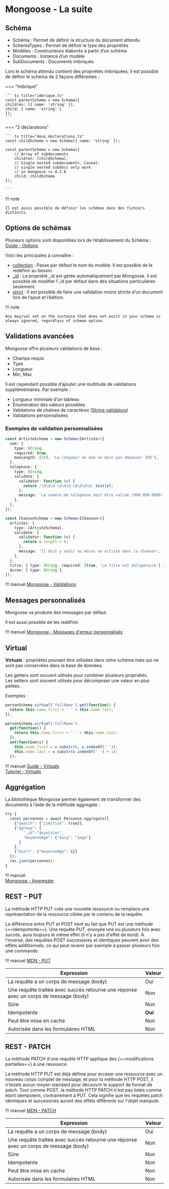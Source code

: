 # Mongoose - La suite  

## Schéma  

- Schéma : Permet de définir la structure du document attendu  
- SchemaTypes : Permet de définir le type des propriétés   
- Modèles : Constructeurs élaborés à partir d’un schéma  
- Documents : Instance d’un modèle  
- SubDocuments : Documents imbriqués  


Lors le schéma attendu contient des propriétés imbriquées, il est possible de définir le schéma de 2 façons différentes :  

=== "Imbriqué"  

    ``` ts title="imbrique.ts"
    const parentSchema = new Schema({ 
    children: [{ name: 'string' }], 
    child: { name: 'string' }
    }); 
    ```

=== "2 déclarations"  

    ``` ts title="deux_declarations.ts"
    const childSchema = new Schema({ name: 'string' });
    
    const parentSchema = new Schema({ 
        // Array of subdocuments 
        children: [childSchema], 
        // Single nested subdocuments. Caveat: 
        // single nested subdocs only work 
        // in mongoose >= 4.2.0 
        child: childSchema
    }); 

    ```

!!! note

    Il est aussi possible de définir les schémas dans des fichiers distincts. 

## Options de schémas  

Plusieurs options sont disponibles lors de l’établissement du Schéma : [Guide - Options](https://mongoosejs.com/docs/guide.html#options)  

Voici les principales à connaître :  

- [collection](https://mongoosejs.com/docs/guide.html#collection) : Passe par défaut le nom du modèle. Il est possible de le redéfinir au besoin.  
- [_id](https://mongoosejs.com/docs/guide.html#_id) : La propriété _id est gérée automatiquement par Mongoose. Il est possible de modifier l’_id par défaut dans des situations particulières seulement.  
- [strict](https://mongoosejs.com/docs/guide.html#strict) : Il est possible de faire une validation moins stricte d’un document lors de l’ajout et l’édition.  

!!! note  

    Any key/val set on the instance that does not exist in your schema is always ignored, regardless of schema option.

## Validations avancées  

Mongoose offre plusieurs validations de base :  

- Champs requis  
- Type  
- Longueur  
- Min, Max  

Il est cependant possible d’ajouter une multitude de validations supplémentaires. Par exemple :   
- Longueur minimale d’un tableau  
- Énumération des valeurs possibles  
- Validations de chaînes de caractères ([String-validators](https://mongoosejs.com/docs/schematypes.html#string-validators))   
- Validations personnalisées  

### Exemples de validation personnalisées  

``` ts title="model.ts"
const ArtisteSchema = new Schema<IArtiste>({
  nom: {
    type: String,
    required: true,
    maxLength: [250, 'La longueur du nom ne doit pas dépasser 250'],
  },
  telephone: {
    type: String,
    validate: {
      validator: function (v) {
        return /\d\d\d-\d\d\d-\d\d\d\d/.test(v);
      },
      message: 'Le numéro de téléphone doit être valide (999-999-9999)',
    },
  },
});

const ChansonSchema = new Schema<IChanson>({
  artistes: {
    type: [ArtisteSchema],
    validate: {
      validator: function (v) {
        return v.length > 0;
      },
      message: 'Il doit y avoir au moins un artiste dans la chanson',
    },
  },
  titre: { type: String, required: [true, 'Le titre est obligatoire'] },
  duree: { type: String },
});
```  

!!! manuel 
    [Mongoose - Validations](https://mongoosejs.com/docs/validation.html)  

## Messages personnalisés  

Mongoose va produire des messages par défaut.  

Il est aussi possible de les redéfinir.  

!!! manuel 
    [Mongoose - Messages d'erreur personnalisés](https://mongoosejs.com/docs/validation.html#custom-error-messages)  

## Virtual  

__Virtuals__ : propriétés pouvant être utilisées dans votre schéma mais qui ne sont pas conservées dans la base de données.  

Les getters sont souvent utilisés pour combiner plusieurs propriétés.  
Les setters sont souvent utilisés pour décomposer une valeur en plus petites.   

Exemples :  

``` ts title="get_seulement.ts"
personSchema.virtual('fullName').get(function() { 
  return this.name.first + ' ' + this.name.last; 
}); 

```


``` ts title="get_et_set.ts"
personSchema.virtual('fullName'). 
  get(function() { 
    return this.name.first + ' ' + this.name.last; 
  }). 
  set(function(v) { 
    this.name.first = v.substr(0, v.indexOf(' ')); 
    this.name.last = v.substr(v.indexOf(' ') + 1); 
  }); 

```

!!! manuel 
    [Guide - Virtuals](https://mongoosejs.com/docs/guide.html#virtuals)   
    [Tutoriel - Virtuals](https://masteringjs.io/tutorials/mongoose/virtuals)  

## Aggrégation  

La bibliothèque Mongoose permet également de transformer des documents à l’aide de la méthode aggregate : 

``` ts title="aggregations.ts"
try {    
  const personnes = await Personne.aggregate([
    {"$match": {"isActive": true}}, 
    {"$group": {
        "_id":"$eyeColor", 
        "moyenneAge": {"$avg": "$age"}
      }
    }, 
    {"$sort": {"moyenneAge": 1}}
  ]);
  res.json(personnes);
} 

```

!!! manuel  
    [Mongoose - Aggregate](https://mongoosejs.com/docs/api/aggregate.html)  



## REST – PUT  

La méthode HTTP PUT crée une nouvelle ressource ou remplace une représentation de la ressource ciblée par le contenu de la requête.  

La différence entre PUT et POST tient au fait que PUT est une méthode {==idempotente==}. Une requête PUT, envoyée une ou plusieurs fois avec succès, aura toujours le même effet (il n'y a pas d'effet de bord). À l'inverse, des requêtes POST successives et identiques peuvent avoir des effets additionnels, ce qui peut revenir par exemple à passer plusieurs fois une commande.  

!!! manuel 
    [MDN - PUT](https://developer.mozilla.org/fr/docs/Web/HTTP/Methods/PUT)  

|Expression|Valeur  
|--|--  
|La requête a un corps de message (body)|Oui  
|Une requête traitée avec succès retourne une réponse avec un corps de message (body)|Non  
|Sûre|Non  
|Idempotente|__Oui__  
|Peut être mise en cache|Non  
|Autorisée dans les formulaires HTML|Non  

## REST - PATCH  

La méthode PATCH d'une requête HTTP applique des {==modifications partielles==} à une ressource.  

La méthode HTTP PUT est déjà définie pour écraser une ressource avec un nouveau corps complet de message, et pour la méthode HTTP POST, il n'existe aucun moyen standard pour découvrir le support de format de patch. Tout comme POST, la méthode HTTP PATCH n'est pas listée comme étant idempotent, contrairement à PUT. Cela signifie que les requêtes patch identiques et successives auront des effets différents sur l'objet manipulé.  

!!! manuel 
    [MDN - PATCH](https://developer.mozilla.org/fr/docs/Web/HTTP/Methods/PATCH)  

|Expression|Valeur  
|--|--  
|La requête a un corps de message (body)|Oui  
|Une requête traitée avec succès retourne une réponse avec un corps de message (body)|Non  
|Sûre|Non  
|Idempotente|Non  
|Peut être mise en cache|Non  
|Autorisée dans les formulaires HTML|Non  


